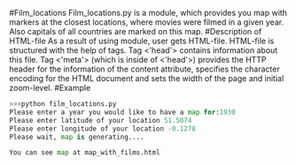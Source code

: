 #Film_locations
Film_locations.py is a module, which provides you map with markers at the closest 
locations, where movies were filmed in a given year. Also capitals of all 
countries are marked on this map. 
#Description of HTML-file
As a result of using module, user gets HTML-file.
HTML-file is structured with the help of tags. Tag <'head'> contains information
about this file. Tag <'meta'> (which is inside of <'head'>) provides the
HTTP header for the information of the content attribute, 
specifies the character encoding for the HTML document
and sets the width of the page and initial zoom-level.
#Example
```python
>>>python film_locations.py
Please enter a year you would like to have a map for:1930
Please enter latitude of your location 51.5074
Please enter longitude of your location -0.1278
Please wait, map is generating....

You can see map at map_with_films.html
```